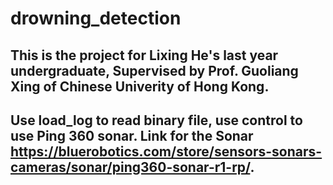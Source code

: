 # drowning_detection
## This is the project for Lixing He's last year undergraduate, Supervised by Prof. Guoliang Xing of Chinese Univerity of Hong Kong.
## Use load_log to read binary file, use control to use Ping 360 sonar. Link for the Sonar https://bluerobotics.com/store/sensors-sonars-cameras/sonar/ping360-sonar-r1-rp/.
